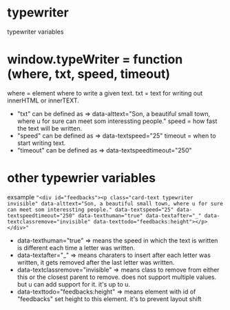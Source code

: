 # typewriter

typewriter variables

# window.typeWriter = function (where, txt, speed, timeout)
where = element where to write a given text.
txt = text for writing out innerHTML or innerTEXT.
  * "txt" can be defined as => data-alttext="Son, a beautiful small town, where u for sure can meet som interessting people." 
speed = how fast the text will be written.
  * "speed" can be defined as => data-textspeed="25"
timeout = when to start writing text.
  * "timeout" can be defined as => data-textspeedtimeout="250"

# other typewrier variables
exsample `"<div id="feedbacks"><p class="card-text typewriter invisible" data-alttext="Son, a beautiful small town, where u for sure can meet som interessting people." data-textspeed="25" data-textspeedtimeout="250" data-texthuman="true" data-textafter="_" data-textclassremove="invisible" data-texttodo="feedbacks:height"></p></div>"`

 * data-texthuman="true" => means the speed in which the text is written is different each time a letter was written.
 * data-textafter="_" => means charaters to insert after each  letter was written, it gets removed after the last letter was written.
 * data-textclassremove="invisible" => means class to remove from either this or the closest parent to remove. does not support multiple values. but u can add support for it. it's up to u.
 * data-texttodo="feedbacks:height" => means element with id of "feedbacks" set height to this element. it's to prevent layout shift 
